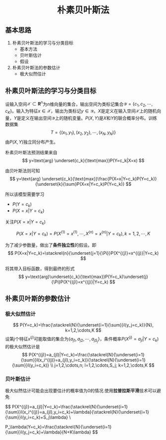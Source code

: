 # <center> 朴素贝叶斯法

## 基本思路

1. 朴素贝叶斯法的学习与分类目标
   - 基本方法
   - 贝叶斯估计
   - 假设
2. 朴素贝叶斯法的参数估计
   - 极大似然估计

## 朴素贝叶斯法的学习与分类目标

设输入空间$\mathcal{X} \subset \mathbf{R}^n$为$n$维向量的集合，输出空间为类标记集合$\mathcal{Y}=\{c_1,c_2,\cdots,c_K\}$。输入为特征$x \in \mathcal{X}$，输出为类标记$y \in \mathcal{Y}$。$X$是定义在输入空间$\mathcal{X}$上的随机向量，$Y$是定义在输出空间$\mathcal{Y}$上的随机变量。$P(X,Y)$是$X$和$Y$的联合概率分布。训练数据集
$$
T=\{(x_1,y_1),(x_2,y_2),\cdots,(x_N,y_N)\}
$$
由$P(X,Y)$独立同分布产生。

朴素贝叶斯法预测结果来自
$$
y=\text{arg} \underset{c_k}{\text{max}}P(Y=c_k|X=x)
$$

由贝叶斯法则可知
$$
y=\text{arg} \underset{c_k}{\text{max}}\frac{P(X=x|Y=c_k)P(Y=c_k)}{\underset{k}{\sum}P(X=x|Y=c_k)P(Y=c_k)}
$$

所以该模型需要学习
- $P(Y=c_k)$
- $P(X=x|Y=c_k)$

关注$P(X=x|Y=c_k)$

$$
P(X=x|Y=c_k)=P(X^{(1)}=x^{(1)},\cdots,X^{(n)}=x^{(n)}|Y=c_k), k=1,2,\cdots,K
$$

为了减少参数量，做出了**条件独立性**的假设。即
$$
P(X=x|Y=c_k)=\stackrel{n}{\underset{j=1}{\Pi}}P(X^{(j)}=x^{(j)}|Y=c_k)
$$

将其带入目标函数，得到最终的形式
$$
y=\text{arg}\underset{c_k}{\text{max}}P(Y=c_k)\underset{j}{\Pi}P(X^{(j)}=x^{(j)}|Y=c_k)
$$

## 朴素贝叶斯的参数估计

### 极大似然估计

$$
P(Y=c_k)=\frac{\stackrel{N}{\underset{i=1}{\sum}}I(y_j=c_k)}{N}, k=1,2,\cdots,K
$$
设第$j$个特征$x^{(j)}$可能取值的集合为$\{a_{j1},a_{j2},\cdots,a_{jS_j}\}$，条件概率$P(X^{(j)}=a_{jl}|Y=c_k)$的极大似然估计是
$$
P(X^{(j)}=a_{jl}|Y=c_k)=\frac{\stackrel{N}{\underset{i=1}{\sum}}I(x_i^{(j)}=a_{jl},y_i=c_k)}{\stackrel{N}{\underset{i=1}{\sum}}I(y_i=c_k)} \\
j=1,2,\cdots,n; l=1,2,\cdots,S_j; k=1,2,\cdots,K
$$

### 贝叶斯估计

极大似然估计可能会出现要估计的概率值为0的情况.使用**拉普拉斯平滑**技术可以避免

$$
P(X^{(j)}=a_{jl}|Y=c_k)=\frac{\stackrel{N}{\underset{i=1}{\sum}}I(x_i^{(j)}=a_{jl},y_i=c_k)+\lambda}{\stackrel{N}{\underset{i=1}{\sum}}I(y_i=c_k)+S_j\lambda} \\

P_\lambda(Y=c_k)=\frac{\stackrel{N}{\underset{i=1}{\sum}}I(y_j=c_k)+\lambda}{N+K\lambda}
$$

